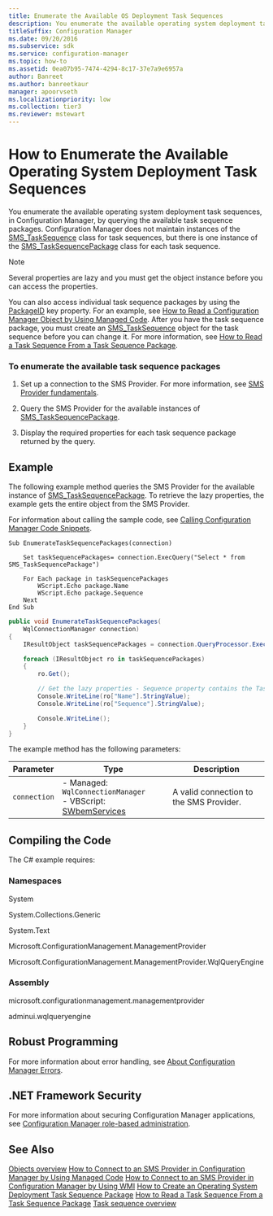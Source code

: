 ```yaml
---
title: Enumerate the Available OS Deployment Task Sequences
description: You enumerate the available operating system deployment task sequences, in Configuration Manager, by querying the available task sequence packages.
titleSuffix: Configuration Manager
ms.date: 09/20/2016
ms.subservice: sdk
ms.service: configuration-manager
ms.topic: how-to
ms.assetid: 0ea07b95-7474-4294-8c17-37e7a9e6957a
author: Banreet
ms.author: banreetkaur
manager: apoorvseth
ms.localizationpriority: low
ms.collection: tier3
ms.reviewer: mstewart
---
```

# How to Enumerate the Available Operating System Deployment Task Sequences
You enumerate the available operating system deployment task sequences, in Configuration Manager, by querying the available task sequence packages. Configuration Manager does not maintain instances of the [SMS_TaskSequence](../../develop/reference/osd/sms_tasksequence-server-wmi-class.md) class for task sequences, but there is one instance of the [SMS_TaskSequencePackage](../../develop/reference/osd/sms_tasksequencepackage-server-wmi-class.md) class for each task sequence.

> [!NOTE]
>  Several properties are lazy and you must get the object instance before you can access the properties.

 You can also access individual task sequence packages by using the [PackageID](../../develop/reference/core/servers/configure/sms_package-server-wmi-class.md) key property. For an example, see [How to Read a Configuration Manager Object by Using Managed Code](../../develop/core/understand/how-to-read-a-configuration-manager-object-by-using-managed-code.md). After you have the task sequence package, you must create an [SMS_TaskSequence](../../develop/reference/osd/sms_tasksequence-server-wmi-class.md) object for the task sequence before you can change it. For more information, see [How to Read a Task Sequence From a Task Sequence Package](../../develop/osd/how-to-read-a-task-sequence-from-a-task-sequence-package.md).

### To enumerate the available task sequence packages

1.  Set up a connection to the SMS Provider. For more information, see [SMS Provider fundamentals](../core/understand/sms-provider-fundamentals.md).

2.  Query the SMS Provider for the available instances of [SMS_TaskSequencePackage](../../develop/reference/osd/sms_tasksequencepackage-server-wmi-class.md).

3.  Display the required properties for each task sequence package returned by the query.

## Example
 The following example method queries the SMS Provider for the available instance of [SMS_TaskSequencePackage](../../develop/reference/osd/sms_tasksequencepackage-server-wmi-class.md). To retrieve the lazy properties, the example gets the entire object from the SMS Provider.

 For information about calling the sample code, see [Calling Configuration Manager Code Snippets](../../develop/core/understand/calling-code-snippets.md).

```vbs
Sub EnumerateTaskSequencePackages(connection)

    Set taskSequencePackages= connection.ExecQuery("Select * from SMS_TaskSequencePackage")

    For Each package in taskSequencePackages
        WScript.Echo package.Name
        WScript.Echo package.Sequence
    Next
End Sub
```

```c#
public void EnumerateTaskSequencePackages(
    WqlConnectionManager connection)
{
    IResultObject taskSequencePackages = connection.QueryProcessor.ExecuteQuery("select * from SMS_TaskSequencePackage");

    foreach (IResultObject ro in taskSequencePackages)
    {
        ro.Get();

        // Get the lazy properties - Sequence property contains the Task sequence XML.
        Console.WriteLine(ro["Name"].StringValue);
        Console.WriteLine(ro["Sequence"].StringValue);

        Console.WriteLine();
    }
}
```

 The example method has the following parameters:

|Parameter|Type|Description|
|---------------|----------|-----------------|
|`connection`|-   Managed: `WqlConnectionManager`<br />-   VBScript: [SWbemServices](/windows/win32/wmisdk/swbemservices)|A valid connection to the SMS Provider.|

## Compiling the Code
 The C# example requires:

### Namespaces
 System

 System.Collections.Generic

 System.Text

 Microsoft.ConfigurationManagement.ManagementProvider

 Microsoft.ConfigurationManagement.ManagementProvider.WqlQueryEngine

### Assembly
 microsoft.configurationmanagement.managementprovider

 adminui.wqlqueryengine

## Robust Programming
 For more information about error handling, see [About Configuration Manager Errors](../../develop/core/understand/about-configuration-manager-errors.md).

## .NET Framework Security
 For more information about securing Configuration Manager applications, see [Configuration Manager role-based administration](../../develop/core/servers/configure/role-based-administration.md).

## See Also
 [Objects overview](../core/understand/configuration-manager-objects-overview.md)
 [How to Connect to an SMS Provider in Configuration Manager by Using Managed Code](../../develop/core/understand/how-to-connect-to-an-sms-provider-by-using-managed-code.md)
 [How to Connect to an SMS Provider in Configuration Manager  by Using WMI](../../develop/core/understand/how-to-connect-to-an-sms-provider-in-configuration-manager-by-using-wmi.md)
 [How to Create an Operating System Deployment Task Sequence Package](../../develop/osd/how-to-create-an-operating-system-deployment-task-sequence-package.md)
 [How to Read a Task Sequence From a Task Sequence Package](../../develop/osd/how-to-read-a-task-sequence-from-a-task-sequence-package.md)
 [Task sequence overview](operating-system-deployment-task-sequences-overview.md)
